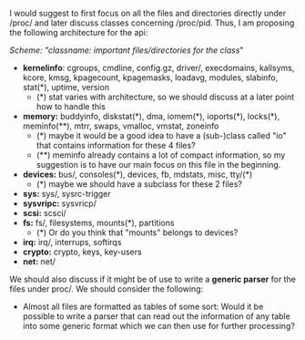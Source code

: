 I would suggest to first focus on all the files and directories directly under
/proc/ and later discuss classes concerning /proc/pid. Thus, I am proposing the
following architecture for the api:

*Scheme: "classname: important files/directories for the class*"
- **kernelinfo**: cgroups, cmdline, config.gz, driver/, execdomains, kallsyms,
kcore, kmsg, kpagecount, kpagemasks, loadavg, modules, slabinfo, stat(\*),
uptime, version
    -   (*) stat varies with architecture, so we should discuss at a later 
    point how to handle this
- **memory:** buddyinfo, diskstat(\*), dma, iomem(\*), ioports(\*), locks(\*),
meminfo(\**),  mtrr, swaps, vmalloc, vmstat, zoneinfo                  
    - (\*) maybe it would be a good idea to have a (sub-)class called "io"
    that contains information for these 4 files?                       
    - (\**) meminfo already contains a lot of compact information, so my 
    suggestion is to have our main focus on this file in the beginning.
- **devices:** bus/, consoles(\*), devices, fb, mdstats, misc, tty/(\*)
    - (\*) maybe we should have a subclass for these 2 files?
- **sys:** sys/, sysrc-trigger
- **sysvripc:** sysvricp/
- **scsi:** scsci/
- **fs:** fs/, filesystems, mounts(\*), partitions
    - (\*) Or do you think that "mounts" belongs to devices?
- **irq:** irq/, interrups, softirqs
- **crypto:** crypto, keys, key-users
- **net:** net/

We should also discuss if it might be of use to write a **generic parser** for the
files under proc/. We should consider the following:
-   Almost all files are formatted as tables of some sort: Would it be possible to
    write a parser that can read out the information of any table into some generic
    format which we can then use for further processing?

